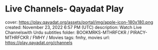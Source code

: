 # Live Channels- Qayadat Play

cover: https://play.qayadat.org/assets/portal/img/apple-icon-180x180.png
created: November 23, 2022 6:57 PM (UTC)
description: Watch Live Channelswith Urdu subtitles
folder: BOOKMRKS-MTHRFCKR / PIRACY-MTHRFCKR / FMHY / Movies
tags: fmhy, movies
url: https://play.qayadat.org/channels